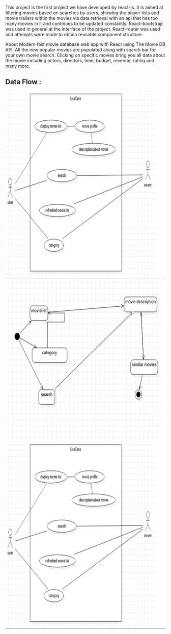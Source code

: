 This project is the first project we have developed by react-js. It is aimed at filtering movies based on searches by users, showing the player lists and movie trailers within the movies via data retrieval with an api that has too many movies in it and continues to be updated constantly. React-bootstrap was used in general at the interface of the project. React-router was used and attempts were made to obtain reusable component structure.

About
Modern fast movie database web app with React using The Movie DB API. All the new popular movies are populated along with search bar for your own movie search. Clicking on specific movies bring you all data about the movie including actors, directors, time, budget, revenue, rating and many more.

## Data Flow :
![](IMGs/s1.png)
![](IMGs/s2.png)
![](IMGs/s3.png)